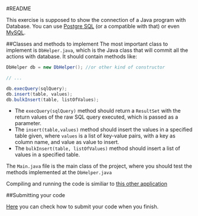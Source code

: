 #README

This exercise is supposed to show the connection of a Java program with Database. You can use [Postgre SQL](http://www.postgresql.org/) (or a compatible with that) or even [MySQL](http://www.mysql.com/).

##Classes and methods to implement
The most important class to implement is `DbHelper.java`, which is the Java class that will commit all the actions with database. It should contain methods like:

```java
DbHelper db = new DbHelper(); //or other kind of constructor

// ...

db.execQuery(sqlQuery);
db.insert(table, values);
db.bulkInsert(table, listOfValues);
```

- The `execQuery(sqlQuery)` method should return a `ResultSet` with the return values of the raw SQL query executed, which is passed as a parameter.
- The `insert(table,values)` method should insert the values in a specified table given, where `values` is a list of key-value pairs, with a key as column name, and value as value to insert.
- The `bulkInsert(table, listOfValues)` method should insert a list of values in a specified table.

The `Main.java` file is the main class of the project, where you should test the methods implemented at the `DbHelper.java`

Compiling and running the code is similiar to [this other application](https://github.com/thingslab/Challenges/tree/master/Java/MyString#compilation-and-running-the-code)

##Submitting your code

[Here](https://github.com/thingslab/Challenges#submitting-your-code) you can check how to submit your code when you finish.

